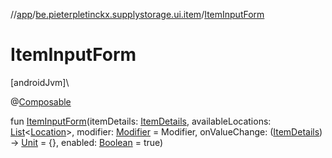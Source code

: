 //[app](../../index.md)/[be.pieterpletinckx.supplystorage.ui.item](index.md)/[ItemInputForm](-item-input-form.md)

# ItemInputForm

[androidJvm]\

@[Composable](https://developer.android.com/reference/kotlin/androidx/compose/runtime/Composable.html)

fun [ItemInputForm](-item-input-form.md)(itemDetails: [ItemDetails](-item-details/index.md), availableLocations: [List](https://kotlinlang.org/api/latest/jvm/stdlib/kotlin.collections/-list/index.html)&lt;[Location](../be.pieterpletinckx.supplystorage.data.location/-location/index.md)&gt;, modifier: [Modifier](https://developer.android.com/reference/kotlin/androidx/compose/ui/Modifier.html) = Modifier, onValueChange: ([ItemDetails](-item-details/index.md)) -&gt; [Unit](https://kotlinlang.org/api/latest/jvm/stdlib/kotlin/-unit/index.html) = {}, enabled: [Boolean](https://kotlinlang.org/api/latest/jvm/stdlib/kotlin/-boolean/index.html) = true)
